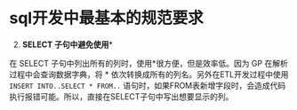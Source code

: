 
# sql开发中最基本的规范要求


2. **SELECT 子句中避免使用***

 在 SELECT 子句中列出所有的列时，使用*很方便，但是效率低。因为 GP 在解析过程中会查询数据字典，将 \* 依次转换成所有的列名。另外在ETL开发过程中使用 ` INSERT INTO..SELECT * FROM.. ` 语句时，如果FROM表新增字段时，会造成代码执行报错可能。所以，直接在SELECT子句中写出想要显示的列。
